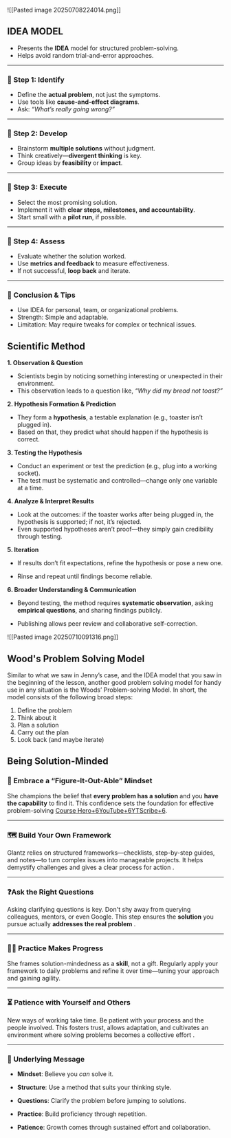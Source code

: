 ![[Pasted image 20250708224014.png]]

## IDEA MODEL

- Presents the **IDEA** model for structured problem-solving.
- Helps avoid random trial-and-error approaches.

---

### 🔸 Step 1: **Identify**

- Define the **actual problem**, not just the symptoms.
- Use tools like **cause-and-effect diagrams**.
- Ask: _“What’s really going wrong?”_

---

### 🔸 Step 2: **Develop**

- Brainstorm **multiple solutions** without judgment.
- Think creatively—**divergent thinking** is key.
- Group ideas by **feasibility** or **impact**.

---

### 🔸 Step 3: **Execute**

- Select the most promising solution.
- Implement it with **clear steps, milestones, and accountability**.
- Start small with a **pilot run**, if possible.

---

### 🔸 Step 4: **Assess**

- Evaluate whether the solution worked.
- Use **metrics and feedback** to measure effectiveness.
- If not successful, **loop back** and iterate.

---

### 📝 Conclusion & Tips

- Use IDEA for personal, team, or organizational problems.
- Strength: Simple and adaptable.
- Limitation: May require tweaks for complex or technical issues.

## Scientific Method

**1. Observation & Question**

- Scientists begin by noticing something interesting or unexpected in their environment.
- This observation leads to a question like, _“Why did my bread not toast?”_

**2. Hypothesis Formation & Prediction**

- They form a **hypothesis**, a testable explanation (e.g., toaster isn’t plugged in).
- Based on that, they predict what should happen if the hypothesis is correct.

**3. Testing the Hypothesis**

- Conduct an experiment or test the prediction (e.g., plug into a working socket).
- The test must be systematic and controlled—change only one variable at a time.

**4. Analyze & Interpret Results**

- Look at the outcomes: if the toaster works after being plugged in, the hypothesis is supported; if not, it’s rejected.
- Even supported hypotheses aren’t proof—they simply gain credibility through testing.
    

**5. Iteration**

- If results don’t fit expectations, refine the hypothesis or pose a new one.
    
- Rinse and repeat until findings become reliable.
    

**6. Broader Understanding & Communication**

- Beyond testing, the method requires **systematic observation**, asking **empirical questions**, and sharing findings publicly.

- Publishing allows peer review and collaborative self-correction.

![[Pasted image 20250710091316.png]]

## Wood's Problem Solving Model

Similar to what we saw in Jenny’s case, and the IDEA model that you saw in the beginning of the lesson, another good problem solving model for handy use in any situation is the Woods’ Problem-solving Model. In short, the model consists of the following broad steps:

1. Define the problem
2. Think about it
3. Plan a solution
4. Carry out the plan
5. Look back (and maybe iterate)

## Being Solution-Minded

### 🔧 Embrace a “Figure‑It‑Out‑Able” Mindset

She champions the belief that **every problem has a solution** and you **have the capability** to find it. This confidence sets the foundation for effective problem-solving [Course Hero+6YouTube+6YTScribe+6](https://www.youtube.com/watch?v=LaYVqj1El1A&utm_source=chatgpt.com).

---

### 🗺️ Build Your Own Framework

Glantz relies on structured frameworks—checklists, step-by-step guides, and notes—to turn complex issues into manageable projects. It helps demystify challenges and gives a clear process for action .

---

### ❓Ask the Right Questions

Asking clarifying questions is key. Don't shy away from querying colleagues, mentors, or even Google. This step ensures the **solution** you pursue actually **addresses the real problem** .

---

### 🏋️‍♀️ Practice Makes Progress

She frames solution-mindedness as a **skill**, not a gift. Regularly apply your framework to daily problems and refine it over time—tuning your approach and gaining agility.

---

### ⏳ Patience with Yourself and Others

New ways of working take time. Be patient with your process and the people involved. This fosters trust, allows adaptation, and cultivates an environment where solving problems becomes a collective effort .

---

### 🎯 Underlying Message

- **Mindset**: Believe you _can_ solve it.
    
- **Structure**: Use a method that suits your thinking style.
    
- **Questions**: Clarify the problem before jumping to solutions.
    
- **Practice**: Build proficiency through repetition.
    
- **Patience**: Growth comes through sustained effort and collaboration.